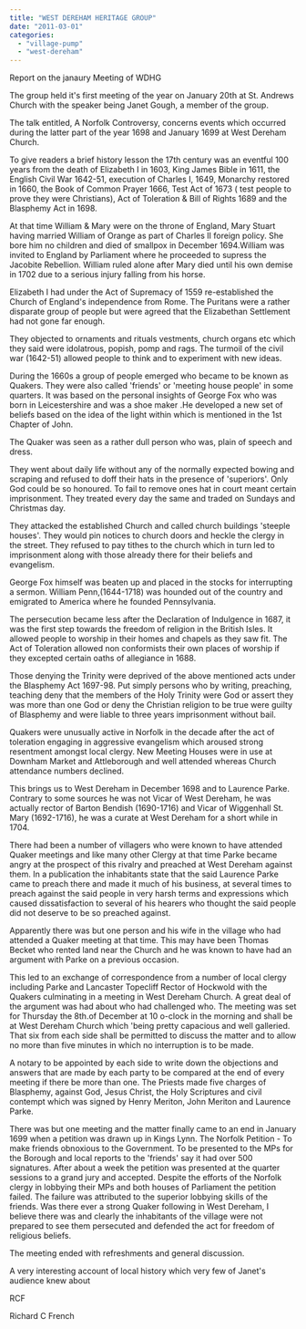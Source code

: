 ```yaml
---
title: "WEST DEREHAM HERITAGE GROUP"
date: "2011-03-01"
categories: 
  - "village-pump"
  - "west-dereham"
---
```


Report on the janaury Meeting of WDHG

The group held it's first meeting of the year on January 20th at St. Andrews Church with the speaker being Janet Gough, a member of the group.

The talk entitled, A Norfolk Controversy, concerns events which occurred during the latter part of the year 1698 and January 1699 at West Dereham Church.

To give readers a brief history lesson the 17th century was an eventful 100 years from the death of Elizabeth I in 1603, King James Bible in 1611, the English Civil War 1642-51, execution of Charles I, 1649, Monarchy restored in 1660, the Book of Common Prayer 1666, Test Act of 1673 ( test people to prove they were Christians), Act of Toleration & Bill of Rights 1689 and the Blasphemy Act in 1698.

At that time William & Mary were on the throne of England, Mary Stuart having married William of Orange as part of Charles II foreign policy. She bore him no children and died of smallpox in December 1694.William was invited to England by Parliament where he proceeded to supress the Jacobite Rebellion. William ruled alone after Mary died until his own demise in 1702 due to a serious injury falling from his horse.

Elizabeth I had under the Act of Supremacy of 1559 re-established the Church of England's independence from Rome. The Puritans were a rather disparate group of people but were agreed that the Elizabethan Settlement had not gone far enough.

They objected to ornaments and rituals vestments, church organs etc which they said were idolatrous, popish, pomp and rags. The turmoil of the civil war (1642-51) allowed people to think and to experiment with new ideas.

During the 1660s a group of people emerged who became to be known as Quakers. They were also called 'friends' or 'meeting house people' in some quarters. It was based on the personal insights of George Fox who was born in Leicestershire and was a shoe maker .He developed a new set of beliefs based on the idea of the light within which is mentioned in the 1st Chapter of John.

The Quaker was seen as a rather dull person who was, plain of speech and dress.

They went about daily life without any of the normally expected bowing and scraping and refused to doff their hats in the presence of 'superiors'. Only God could be so honoured. To fail to remove ones hat in court meant certain imprisonment. They treated every day the same and traded on Sundays and Christmas day.

They attacked the established Church and called church buildings 'steeple houses'. They would pin notices to church doors and heckle the clergy in the street. They refused to pay tithes to the church which in turn led to imprisonment along with those already there for their beliefs and evangelism.

George Fox himself was beaten up and placed in the stocks for interrupting a sermon. William Penn,(1644-1718) was hounded out of the country and emigrated to America where he founded Pennsylvania.

The persecution became less after the Declaration of Indulgence in 1687, it was the first step towards the freedom of religion in the British Isles. It allowed people to worship in their homes and chapels as they saw fit. The Act of Toleration allowed non conformists their own places of worship if they excepted certain oaths of allegiance in 1688.

Those denying the Trinity were deprived of the above mentioned acts under the Blasphemy Act 1697-98. Put simply persons who by writing, preaching, teaching deny that the members of the Holy Trinity were God or assert they was more than one God or deny the Christian religion to be true were guilty of Blasphemy and were liable to three years imprisonment without bail.

Quakers were unusually active in Norfolk in the decade after the act of toleration engaging in aggressive evangelism which aroused strong resentment amongst local clergy. New Meeting Houses were in use at Downham Market and Attleborough and well attended whereas Church attendance numbers declined.

This brings us to West Dereham in December 1698 and to Laurence Parke. Contrary to some sources he was not Vicar of West Dereham, he was actually rector of Barton Bendish (1690-1716) and Vicar of Wiggenhall St. Mary (1692-1716), he was a curate at West Dereham for a short while in 1704.

There had been a number of villagers who were known to have attended Quaker meetings and like many other Clergy at that time Parke became angry at the prospect of this rivalry and preached at West Dereham against them. In a publication the inhabitants state that the said Laurence Parke came to preach there and made it much of his business, at several times to preach against the said people in very harsh terms and expressions which caused dissatisfaction to several of his hearers who thought the said people did not deserve to be so preached against.

Apparently there was but one person and his wife in the village who had attended a Quaker meeting at that time. This may have been Thomas Becket who rented land near the Church and he was known to have had an argument with Parke on a previous occasion.

This led to an exchange of correspondence from a number of local clergy including Parke and Lancaster Topecliff Rector of Hockwold with the Quakers culminating in a meeting in West Dereham Church. A great deal of the argument was had about who had challenged who. The meeting was set for Thursday the 8th.of December at 10 o-clock in the morning and shall be at West Dereham Church which 'being pretty capacious and well galleried. That six from each side shall be permitted to discuss the matter and to allow no more than five minutes in which no interruption is to be made.

A notary to be appointed by each side to write down the objections and answers that are made by each party to be compared at the end of every meeting if there be more than one. The Priests made five charges of Blasphemy, against God, Jesus Christ, the Holy Scriptures and civil contempt which was signed by Henry Meriton, John Meriton and Laurence Parke.

There was but one meeting and the matter finally came to an end in January 1699 when a petition was drawn up in Kings Lynn. The Norfolk Petition - To make friends obnoxious to the Government. To be presented to the MPs for the Borough and local reports to the 'friends' say it had over 500 signatures. After about a week the petition was presented at the quarter sessions to a grand jury and accepted. Despite the efforts of the Norfolk clergy in lobbying their MPs and both houses of Parliament the petition failed. The failure was attributed to the superior lobbying skills of the friends. Was there ever a strong Quaker following in West Dereham, I believe there was and clearly the inhabitants of the village were not prepared to see them persecuted and defended the act for freedom of religious beliefs.

The meeting ended with refreshments and general discussion.

A very interesting account of local history which very few of Janet's audience knew about

RCF

Richard C French
